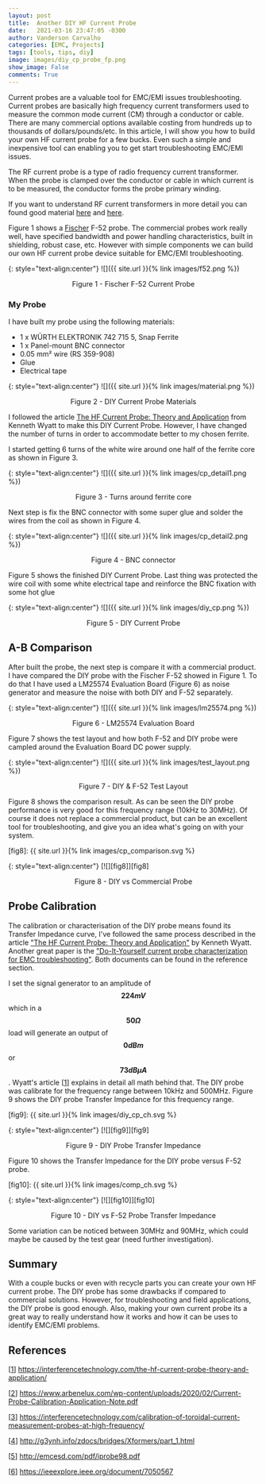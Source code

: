 ```yaml
---
layout: post
title:  Another DIY HF Current Probe
date:   2021-03-16 23:47:05 -0300
author: Vanderson Carvalho
categories: [EMC, Projects]
tags: [tools, tips, diy]
image: images/diy_cp_probe_fp.png
show_image: False
comments: True
---
```

Current probes are a valuable tool for EMC/EMI issues troubleshooting. Current probes are basically high frequency current transformers used to measure the common mode current (CM) through a conductor or cable. There are many commercial options available costing from hundreds up to thousands of dollars/pounds/etc. In this article, I will show you how to build your own HF current probe for a few bucks. Even such a simple and inexpensive tool can enabling you to get start troubleshooting EMC/EMI issues. 

The RF current probe is a type of radio frequency current transformer. When the probe is clamped over the conductor or cable in which current is to be measured, the conductor forms the probe primary winding. 

If you want to understand RF current transformers in more detail you can found good material [here][4] and [here][5]. 

Figure 1 shows a [Fischer](https://www.fischercc.com/) F-52 probe. The commercial probes work really well, have specified bandwidth and power handling characteristics, built in shielding, robust case, etc. However with simple components we can build our own HF current probe device suitable for EMC/EMI troubleshooting. 

{: style="text-align:center"} 
![]({{ site.url }}{% link images/f52.png %})

<p style="text-align: center;">Figure 1 - Fischer F-52 Current Probe</p>

### My Probe

I have built my probe using the following materials:

* 1 x WÜRTH ELEKTRONIK 742 715 5, Snap Ferrite
* 1 x Panel-mount BNC connector
* 0.05 mm² wire (RS 359-908)
* Glue
* Electrical tape

{: style="text-align:center"} 
![]({{ site.url }}{% link images/material.png %})

<p style="text-align: center;">Figure 2 - DIY Current Probe Materials</p>

I followed the article [The HF Current Probe: Theory and Application][1] from Kenneth Wyatt to make this DIY Current Probe. However, I have changed the number of turns in order to accommodate better to my chosen ferrite.

I started getting 6 turns of the white wire around one half of the ferrite core as shown in Figure 3. 

{: style="text-align:center"} 
![]({{ site.url }}{% link images/cp_detail1.png %})
<p style="text-align: center;">Figure 3 - Turns around ferrite core</p>

Next step is fix the BNC connector with some super glue and solder the wires from the coil as shown in Figure 4. 

{: style="text-align:center"} 
![]({{ site.url }}{% link images/cp_detail2.png %})
<p style="text-align: center;">Figure 4 - BNC connector </p>

Figure 5 shows the finished DIY Current Probe. Last thing was protected the wire coil with some white electrical tape and reinforce the BNC fixation with some hot glue

{: style="text-align:center"} 
![]({{ site.url }}{% link images/diy_cp.png %})
<p style="text-align: center;">Figure 5 - DIY Current Probe </p>

## A-B Comparison

After built the probe, the next step is compare it with a commercial product. I have compared the DIY probe with the Fischer F-52 showed in Figure 1. To do that I have used a LM25574 Evaluation Board (Figure 6) as noise generator and measure the noise with both DIY and F-52 separately. 

{: style="text-align:center"} 
![]({{ site.url }}{% link images/lm25574.png %})
<p style="text-align: center;">Figure 6 - LM25574 Evaluation Board </p>

Figure 7 shows the test layout and how both F-52 and DIY probe were campled around the Evaluation Board DC power supply.

{: style="text-align:center"} 
![]({{ site.url }}{% link images/test_layout.png %})
<p style="text-align: center;">Figure 7 - DIY & F-52 Test Layout </p>


Figure 8 shows the comparison result. As can be seen the DIY probe performance is very good for this frequency range (10kHz to 30MHz). Of course it does not replace a commercial product, but can be an excellent tool for troubleshooting, and give you an idea what's going on with your system. 

[fig8]: {{ site.url }}{% link images/cp_comparison.svg %}

{: style="text-align:center"} 
[![][fig8]][fig8]

<p style="text-align: center;">Figure 8 - DIY vs Commercial Probe </p>

## Probe Calibration

The calibration or characterisation of the DIY probe means found its Transfer Impedance curve, I've followed the same process described in the article ["The HF Current Probe: Theory and Application"][1] by Kenneth Wyatt. Another great paper is the ["Do-It-Yourself current probe characterization for EMC troubleshooting"][6]. Both documents can be found in the reference section.

I set the signal generator to an amplitude of **$$224mV$$** which in a **$$50\Omega$$** load will generate an output of **$$0dBm$$** or **$$73dB\mu A$$**. Wyatt's article [[1]] explains in detail all math behind that. The DIY probe was calibrate for the frequency range between 10kHz and 500MHz. Figure 9 shows the DIY probe Transfer Impedance for this frequency range.

[fig9]: {{ site.url }}{% link images/diy_cp_ch.svg %}

{:  style="text-align:center"} 
[![][fig9]][fig9]

<p style="text-align: center;">Figure 9 - DIY Probe Transfer Impedance</p>

Figure 10 shows the Transfer Impedance for the DIY probe versus F-52 probe. 

[fig10]: {{ site.url }}{% link images/comp_ch.svg %}

{: style="text-align:center"} 
[![][fig10]][fig10]

<p style="text-align: center;">Figure 10 - DIY vs F-52 Probe Transfer Impedance</p>

Some variation can be noticed between 30MHz and 90MHz, which could maybe be caused by the test gear (need further investigation).

## Summary

With a couple bucks or even with recycle parts you can create your own HF current probe. The DIY probe has some drawbacks if compared to commercial solutions. However, for troubleshooting and field applications, the DIY probe is good enough. Also, making your own current probe its a great way to really understand how it works and how it can be uses to identify EMC/EMI problems.


## References

[[1]] https://interferencetechnology.com/the-hf-current-probe-theory-and-application/

[[2]] https://www.arbenelux.com/wp-content/uploads/2020/02/Current-Probe-Calibration-Application-Note.pdf

[[3]] https://interferencetechnology.com/calibration-of-toroidal-current-measurement-probes-at-high-frequency/

[[4]] http://g3ynh.info/zdocs/bridges/Xformers/part_1.html

[[5]] http://emcesd.com/pdf/iprobe98.pdf

[[6]] https://ieeexplore.ieee.org/document/7050567

[1]: https://interferencetechnology.com/the-hf-current-probe-theory-and-application/
[2]: https://www.arbenelux.com/wp-content/uploads/2020/02/Current-Probe-Calibration-Application-Note.pdf
[3]: https://interferencetechnology.com/calibration-of-toroidal-current-measurement-probes-at-high-frequency/
[4]: http://g3ynh.info/zdocs/bridges/Xformers/part_1.html
[5]: http://emcesd.com/pdf/iprobe98.pdf
[6]: https://sci-hub.mksa.top/10.1109/isfee.2014.7050567

